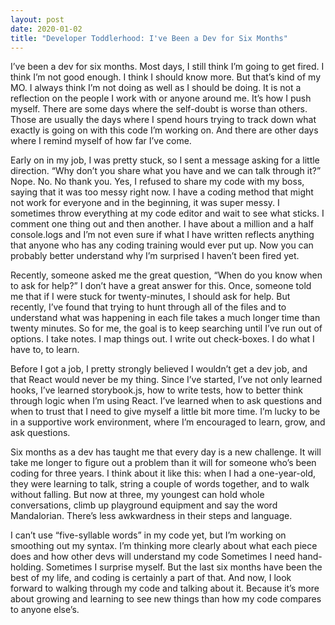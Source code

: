 ```yaml
---
layout: post
date: 2020-01-02
title: "Developer Toddlerhood: I've Been a Dev for Six Months"
---
```


I’ve been a dev for six months. Most days, I still think I’m going to get fired. I think I’m not good enough. I think I should know more. But that’s kind of my MO. I always think I’m not doing as well as I should be doing. It is not a reflection on the people I work with or anyone around me. It’s how I push myself. There are some days where the self-doubt is worse than others. Those are usually the days where I spend hours trying to track down what exactly is going on with this code I’m working on. And there are other days where I remind myself of how far I’ve come.

Early on in my job, I was pretty stuck, so I sent a message asking for a little direction. “Why don’t you share what you have and we can talk through it?” Nope. No. No thank you. Yes, I refused to share my code with my boss, saying that it was too messy right now. I have a coding method that might not work for everyone and in the beginning, it was super messy. I sometimes throw everything at my code editor and wait to see what sticks. I comment one thing out and then another. I have about a million and a half console.logs and I’m not even sure if what I have written reflects anything that anyone who has any coding training would ever put up. Now you can probably better understand why I’m surprised I haven’t been fired yet.

Recently, someone asked me the great question, “When do you know when to ask for help?” I don’t have a great answer for this. Once, someone told me that if I were stuck for twenty-minutes, I should ask for help. But recently, I’ve found that trying to hunt through all of the files and to understand what was happening in each file takes a much longer time than twenty minutes. So for me, the goal is to keep searching until I’ve run out of options. I take notes. I map things out. I write out check-boxes. I do what I have to, to learn.

Before I got a job, I pretty strongly believed I wouldn’t get a dev job, and that React would never be my thing. Since I’ve started, I’ve not only learned hooks, I’ve learned storybook.js, how to write tests, how to better think through logic when I’m using React. I’ve learned when to ask questions and when to trust that I need to give myself a little bit more time. I’m lucky to be in a supportive work environment, where I’m encouraged to learn, grow, and ask questions.

Six months as a dev has taught me that every day is a new challenge. It will take me longer to figure out a problem than it will for someone who’s been coding for three years. I think about it like this: when I had a one-year-old, they were learning to talk, string a couple of words together, and to walk without falling. But now at three, my youngest can hold whole conversations, climb up playground equipment and say the word Mandalorian. There’s less awkwardness in their steps and language.

I can’t use “five-syllable words” in my code yet, but I’m working on smoothing out my syntax. I’m thinking more clearly about what each piece does and how other devs will understand my code  Sometimes I need hand-holding. Sometimes I surprise myself. But the last six months have been the best of my life, and coding is certainly a part of that. And now, I look forward to walking through my code and talking about it. Because it’s more about growing and learning to see new things than how my code compares to anyone else’s.
